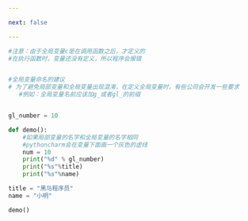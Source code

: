 ```yaml
---

next: false

---
```




<BlogInfo id="909" title="6.全局变量的命名" author="白日梦想猿" pv=0 read_times=0 pre_cost_time="0分16秒" category="语法进阶" tag_list="['语法进阶']" create_time="2020.02.17 14:47:26" update_time="2020.02.17 14:58:26" />

```python
#注意：由于全局变量c是在调用函数之后，才定义的
#在执行函数时，变量还没有定义，所以程序会报错


#全局变量命名的建议
# 为了避免局部变量和全局变量出现混淆，在定义全局变量时，有些公司会开发一些要求
   #例如：全局变量名前应该加g_或者gl_的前缀


gl_number = 10

def demo():
    #如果局部变量的名字和全局变量的名字相同
    #pythoncharm会在变量下面画一个灰色的虚线
    num = 10
    print("%d" % gl_number)
    print("%s"%title)
    print("%s"%name)

title = "黑马程序员"
name = "小明"

demo()


```



<ActionBox />
